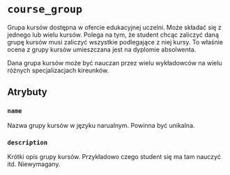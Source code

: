 # `course_group`

Grupa kursów dostępna w ofercie edukacyjnej uczelni. Może składać się z jednego lub wielu kursów. Polega na tym, że student chcąc zaliczyć daną grupę kursów musi zaliczyć wszystkie podlegające z niej kursy. To właśnie ocena z grupy kursów umieszczana jest na dyplomie absolwenta.

Dana grupa kursów może być nauczan przez wielu wykładowców na wielu różnych specjalizacjach kireunków.

## Atrybuty

### `name`

Nazwa grupy kursów w języku narualnym. Powinna być unikalna.

### `description`

Krótki opis grupy kursów. Przykładowo czego student się ma tam nauczyć itd. Niewymagany.
